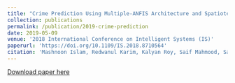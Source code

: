 ```yaml
---
title: "Crime Prediction Using Multiple-ANFIS Architecture and Spatiotemporal Data"
collection: publications
permalink: /publication/2019-crime-prediction
date: 2019-05-09
venue: '2018 International Conference on Intelligent Systems (IS)'
paperurl: 'https://doi.org/10.1109/IS.2018.8710564'
citation: 'Mashnoon Islam, Redwanul Karim, Kalyan Roy, Saif Mahmood, Sadat Hossain, Rashedur M Rahman. (2019). &quot;Crime Prediction Using Multiple-ANFIS Architecture and Spatiotemporal Data.&quot; <i>2018 International Conference on Intelligent Systems (IS)</i>. 58-65.'
---
```


[Download paper here](/files/publications/Crime_Prediction.pdf)
